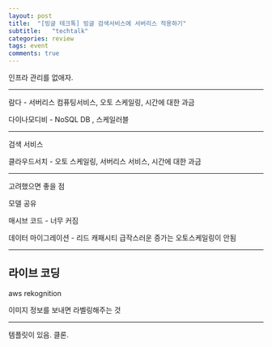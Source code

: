 ```yaml
---
layout: post
title:  "[빙글 테크톡] 빙글 검색서비스에 서버리스 적용하기"
subtitle:   "techtalk"
categories: review
tags: event
comments: true
---
```


인프라 관리를 없애자.

---

람다 - 서버리스 컴퓨팅서비스, 오토 스케일링, 시간에 대한 과금

다이나모디비 - NoSQL DB , 스케일러블

---

검색 서비스 

클라우드서치 - 오토 스케일링, 서버리스 서비스, 시간에 대한 과금

---

고려했으면 좋을 점

모델 공유

매시브 코드 - 너무 커짐

데이터 마이그레이션 - 리드 캐패시티 급작스러운 증가는 오토스케일링이 안됨

---

## 라이브 코딩

aws rekognition

이미지 정보를 보내면 라벨링해주는 것

---

템플릿이 있음. 클론.



